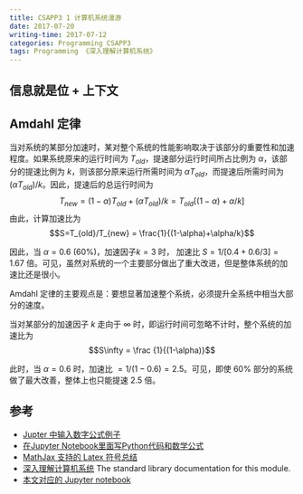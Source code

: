 ```yaml
---
title: CSAPP3 1 计算机系统漫游
date: 2017-07-20
writing-time: 2017-07-12
categories: Programming CSAPP3
tags: Programming 《深入理解计算机系统》
---
```


## 信息就是位 + 上下文

## Amdahl 定律

当对系统的某部分加速时，某对整个系统的性能影响取决于该部分的重要性和加速程度。如果系统原来的运行时间为 $T_{old}$，提速部分运行时间所占比例为 $\alpha$，该部分的提速比例为 $k$，则该部分原来运行所需时间为 $\alpha T_{old}$，而提速后所需时间为 $(\alpha T_{old})/k$。因此，提速后的总运行时间为 $$T_{new} = (1-\alpha)T_{old} + (\alpha T_{old})/k = T_{old}[(1-\alpha) + \alpha/k]$$
由此，计算加速比为 $$S=T_{old}/T_{new} = \frac{1}{(1-\alpha)+\alpha/k}$$

因此，当 $\alpha=0.6$ (60%)，加速因子$k=3$ 时， 加速比 $S=1/[0.4+0.6/3]=1.67$ 倍。可见，虽然对系统的一个主要部分做出了重大改进，但是整体系统的加速比还是很小。

Amdahl 定律的主要观点是：要想显著加速整个系统，必须提升全系统中相当大部分的速度。


当对某部分的加速因子 $k$ 走向于 $\infty$ 时，即运行时间可忽略不计时，整个系统的加速比为 $$S\infty = \frac {1}{(1-\alpha)}$$

此时，当 $\alpha=0.6$ 时，加速比 $=1/(1-0.6)=2.5$。可见，即使 60% 部分的系统做了最大改善，整体上也只能提速 2.5 倍。

## 参考

+ [Jupter 中输入数字公式例子](http://jupyter-notebook.readthedocs.io/en/latest/examples/Notebook/Typesetting%20Equations.html)
+ [在Jupyter Notebook里面写Python代码和数学公式](http://blog.csdn.net/winnerineast/article/details/52274556)
+ [MathJax 支持的 Latex 符号总结](http://blog.csdn.net/liyuanbhu/article/details/50636416)
+ [深入理解计算机系统](https://www.amazon.cn/dp/B01N03IQK4/ ) The standard library documentation for this module.
+ [本文对应的 Jupyter notebook](https://github.com/haiiiiiyun/csapp-v3-ipynb/blob/master/1_tour_of_cs.ipynb) 

